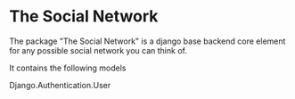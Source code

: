 # The Social Network

The package "The Social Network" is a django base backend core element for any possible social network you can think of.

It contains the following models

Django.Authentication.User
